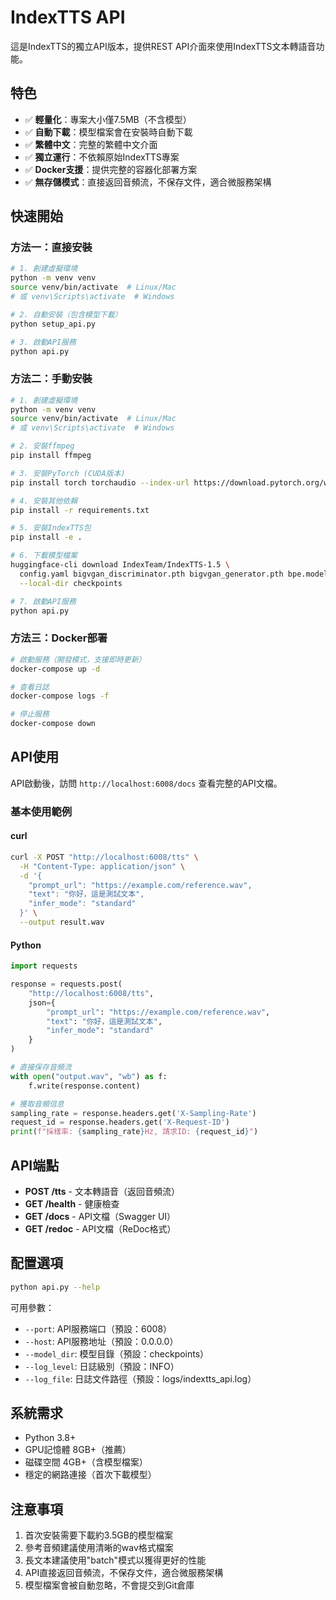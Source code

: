 # IndexTTS API

這是IndexTTS的獨立API版本，提供REST API介面來使用IndexTTS文本轉語音功能。

## 特色

- ✅ **輕量化**：專案大小僅7.5MB（不含模型）
- ✅ **自動下載**：模型檔案會在安裝時自動下載
- ✅ **繁體中文**：完整的繁體中文介面
- ✅ **獨立運行**：不依賴原始IndexTTS專案
- ✅ **Docker支援**：提供完整的容器化部署方案
- ✅ **無存儲模式**：直接返回音頻流，不保存文件，適合微服務架構

## 快速開始

### 方法一：直接安裝

```bash
# 1. 創建虛擬環境
python -m venv venv
source venv/bin/activate  # Linux/Mac
# 或 venv\Scripts\activate  # Windows

# 2. 自動安裝（包含模型下載）
python setup_api.py

# 3. 啟動API服務
python api.py
```

### 方法二：手動安裝

```bash
# 1. 創建虛擬環境
python -m venv venv
source venv/bin/activate  # Linux/Mac
# 或 venv\Scripts\activate  # Windows

# 2. 安裝ffmpeg
pip install ffmpeg

# 3. 安裝PyTorch (CUDA版本)
pip install torch torchaudio --index-url https://download.pytorch.org/whl/cu118

# 4. 安裝其他依賴
pip install -r requirements.txt

# 5. 安裝IndexTTS包
pip install -e .

# 6. 下載模型檔案
huggingface-cli download IndexTeam/IndexTTS-1.5 \
  config.yaml bigvgan_discriminator.pth bigvgan_generator.pth bpe.model dvae.pth gpt.pth unigram_12000.vocab \
  --local-dir checkpoints

# 7. 啟動API服務
python api.py
```

### 方法三：Docker部署

```bash
# 啟動服務（開發模式，支援即時更新）
docker-compose up -d

# 查看日誌
docker-compose logs -f

# 停止服務
docker-compose down
```

## API使用

API啟動後，訪問 `http://localhost:6008/docs` 查看完整的API文檔。

### 基本使用範例

#### curl
```bash
curl -X POST "http://localhost:6008/tts" \
  -H "Content-Type: application/json" \
  -d '{
    "prompt_url": "https://example.com/reference.wav",
    "text": "你好，這是測試文本",
    "infer_mode": "standard"
  }' \
  --output result.wav
```

#### Python
```python
import requests

response = requests.post(
    "http://localhost:6008/tts",
    json={
        "prompt_url": "https://example.com/reference.wav",
        "text": "你好，這是測試文本",
        "infer_mode": "standard"
    }
)

# 直接保存音頻流
with open("output.wav", "wb") as f:
    f.write(response.content)

# 獲取音頻信息
sampling_rate = response.headers.get('X-Sampling-Rate')
request_id = response.headers.get('X-Request-ID')
print(f"採樣率: {sampling_rate}Hz, 請求ID: {request_id}")
```

## API端點

- **POST /tts** - 文本轉語音（返回音頻流）
- **GET /health** - 健康檢查
- **GET /docs** - API文檔（Swagger UI）
- **GET /redoc** - API文檔（ReDoc格式）

## 配置選項

```bash
python api.py --help
```

可用參數：
- `--port`: API服務端口（預設：6008）
- `--host`: API服務地址（預設：0.0.0.0）
- `--model_dir`: 模型目錄（預設：checkpoints）
- `--log_level`: 日誌級別（預設：INFO）
- `--log_file`: 日誌文件路徑（預設：logs/indextts_api.log）

## 系統需求

- Python 3.8+
- GPU記憶體 8GB+（推薦）
- 磁碟空間 4GB+（含模型檔案）
- 穩定的網路連接（首次下載模型）

## 注意事項

1. 首次安裝需要下載約3.5GB的模型檔案
2. 參考音頻建議使用清晰的wav格式檔案
3. 長文本建議使用"batch"模式以獲得更好的性能
4. API直接返回音頻流，不保存文件，適合微服務架構
5. 模型檔案會被自動忽略，不會提交到Git倉庫

